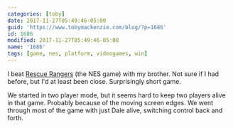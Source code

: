 ```yaml
---
categories: [toby]
date: 2017-11-27T05:49:46-05:00
guid: 'https://www.tobymackenzie.com/blog/?p=1686'
id: 1686
modified: 2017-11-27T05:49:46-05:00
name: '1686'
tags: [game, nes, platform, videogames, win]
---
```


I beat [Rescue Rangers](https://en.wikipedia.org/wiki/Chip_'n_Dale_Rescue_Rangers_(video_game)) (the NES game) with my brother.<!--more-->  Not sure if I had before, but I'd at least been close.  Surprisingly short game.

We started in two player mode, but it seems hard to keep two players alive in that game.  Probably because of the moving screen edges.  We went through most of the game with just Dale alive, switching control back and forth.
